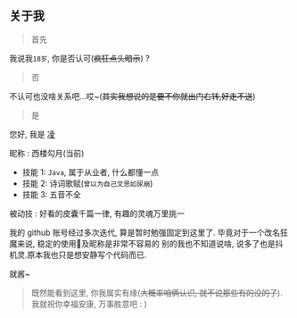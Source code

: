 ## 关于我

> 首先

我说我`18岁`, 你是否认可(~~疯狂点头暗示~~) ?

> 否

不认可也没啥关系吧...哎~(~~其实我想说的是要不你就出门右转,好走不送~~)

> 是

您好, 我是 [凌](https://lingfei.ink)

昵称 : 西楼勾月(当前)

- 技能 1: `Java`, 属于从业者, 什么都懂一点
- 技能 2: 诗词歌赋(`曾以为自己文思如尿崩`)
- 技能 3: 五音不全

被动技 : 好看的皮囊千篇一律, 有趣的灵魂万里挑一

我的 github 账号经过多次迭代, 算是暂时勉强固定到这里了. 毕竟对于一个改名狂魔来说, 稳定的使用📮及昵称是非常不容易的
别的我也不知道说啥, 说多了也是抖机灵.原本我也只是想安静写个代码而已.

就酱~

> 既然能看到这里, 你我属实有缘(~~大概率咱俩认识, 就不说那些有的没的了~~). 我就祝你幸福安康, 万事胜意吧 : )
